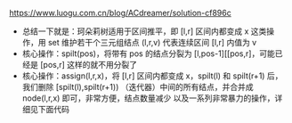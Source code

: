 https://www.luogu.com.cn/blog/ACdreamer/solution-cf896c

- 总结一下就是：珂朵莉树适用于区间推平，即 [l,r] 区间内都变成 x 这类操作，用 set 维护若干个三元组结点 (l,r,v) 代表连续区间 [l,r] 内值为 v
- 核心操作：spilt(pos)，将带有 pos 的结点分裂为 [l,pos-1][[pos,r]，可能已经是 [pos,r] 这样的就不用分裂了
- 核心操作：assign(l,r,x)，将 [l,r] 区间内都变成 x，spilt(l) 和 spilt(r+1) 后，我们删除 [spilt(l),spilt(r+1)) （迭代器）中间的所有结点，并合并成 node(l,r,x) 即可，非常方便，结点数量减少
 以及一系列非常暴力的操作，详细见下面代码
